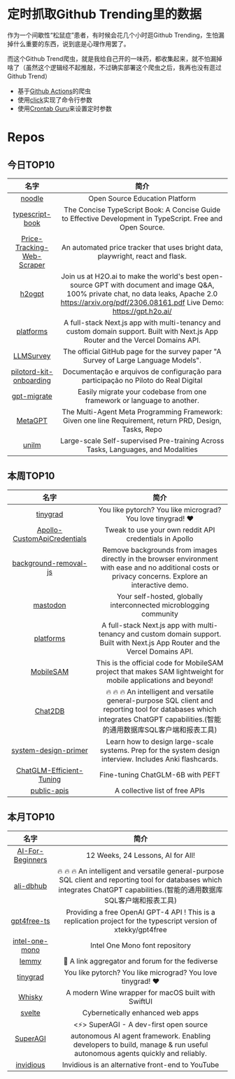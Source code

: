 # 定时抓取Github Trending里的数据

作为一个间歇性“松鼠症”患者，有时候会花几个小时逛Github Trending，生怕漏掉什么重要的东西，说到底是心理作用罢了。

而这个Github Trend爬虫，就是我给自己开的一味药，都收集起来，就不怕漏掉啥了（虽然这个逻辑经不起推敲，不过确实部署这个爬虫之后，我再也没有逛过Github Trend）

* 基于[Github Actions](https://docs.github.com/en/actions)的爬虫
* 使用[click](https://github.com/pallets/click)实现了命令行参数
* 使用[Crontab Guru](https://crontab.guru/)来设置定时参数

# Repos
## 今日TOP10 
<!-- START OF DAILY_TOP10_REPOS -->
| 名字 | 简介 |
| :----: | :----: |
| [noodle](https://github.com/ixahmedxi/noodle) | Open Source Education Platform |
| [typescript-book](https://github.com/gibbok/typescript-book) | The Concise TypeScript Book: A Concise Guide to Effective Development in TypeScript. Free and Open Source. |
| [Price-Tracking-Web-Scraper](https://github.com/techwithtim/Price-Tracking-Web-Scraper) | An automated price tracker that uses bright data, playwright, react and flask. |
| [h2ogpt](https://github.com/h2oai/h2ogpt) | Join us at H2O.ai to make the world's best open-source GPT with document and image Q&A, 100% private chat, no data leaks, Apache 2.0 https://arxiv.org/pdf/2306.08161.pdf Live Demo: https://gpt.h2o.ai/ |
| [platforms](https://github.com/vercel/platforms) | A full-stack Next.js app with multi-tenancy and custom domain support. Built with Next.js App Router and the Vercel Domains API. |
| [LLMSurvey](https://github.com/RUCAIBox/LLMSurvey) | The official GitHub page for the survey paper "A Survey of Large Language Models". |
| [pilotord-kit-onboarding](https://github.com/bacen/pilotord-kit-onboarding) | Documentação e arquivos de configuração para participação no Piloto do Real Digital |
| [gpt-migrate](https://github.com/0xpayne/gpt-migrate) | Easily migrate your codebase from one framework or language to another. |
| [MetaGPT](https://github.com/geekan/MetaGPT) | The Multi-Agent Meta Programming Framework: Given one line Requirement, return PRD, Design, Tasks, Repo | 多智能体元编程框架：给定老板需求，输出产品文档、架构设计、任务列表、代码 |
| [unilm](https://github.com/microsoft/unilm) | Large-scale Self-supervised Pre-training Across Tasks, Languages, and Modalities |
<!-- END OF DAILY_TOP10_REPOS -->

## 本周TOP10
<!-- START OF WEEKLY_TOP10_REPOS -->
| 名字 | 简介 |
| :----: | :----: |
| [tinygrad](https://github.com/tinygrad/tinygrad) | You like pytorch? You like micrograd? You love tinygrad! ❤️ |
| [Apollo-CustomApiCredentials](https://github.com/EthanArbuckle/Apollo-CustomApiCredentials) | Tweak to use your own reddit API credentials in Apollo |
| [background-removal-js](https://github.com/imgly/background-removal-js) | Remove backgrounds from images directly in the browser environment with ease and no additional costs or privacy concerns. Explore an interactive demo. |
| [mastodon](https://github.com/mastodon/mastodon) | Your self-hosted, globally interconnected microblogging community |
| [platforms](https://github.com/vercel/platforms) | A full-stack Next.js app with multi-tenancy and custom domain support. Built with Next.js App Router and the Vercel Domains API. |
| [MobileSAM](https://github.com/ChaoningZhang/MobileSAM) | This is the official code for MobileSAM project that makes SAM lightweight for mobile applications and beyond! |
| [Chat2DB](https://github.com/chat2db/Chat2DB) | 🔥 🔥 🔥 An intelligent and versatile general-purpose SQL client and reporting tool for databases which integrates ChatGPT capabilities.(智能的通用数据库SQL客户端和报表工具) |
| [system-design-primer](https://github.com/donnemartin/system-design-primer) | Learn how to design large-scale systems. Prep for the system design interview. Includes Anki flashcards. |
| [ChatGLM-Efficient-Tuning](https://github.com/hiyouga/ChatGLM-Efficient-Tuning) | Fine-tuning ChatGLM-6B with PEFT | 基于 PEFT 的高效 ChatGLM 微调 |
| [public-apis](https://github.com/public-apis/public-apis) | A collective list of free APIs |
<!-- END OF WEEKLY_TOP10_REPOS -->

## 本月TOP10
<!-- START OF MONTHLY_TOP10_REPOS -->
| 名字 | 简介 |
| :----: | :----: |
| [AI-For-Beginners](https://github.com/microsoft/AI-For-Beginners) | 12 Weeks, 24 Lessons, AI for All! |
| [ali-dbhub](https://github.com/alibaba/ali-dbhub) | 🔥 🔥 🔥 An intelligent and versatile general-purpose SQL client and reporting tool for databases which integrates ChatGPT capabilities.(智能的通用数据库SQL客户端和报表工具) |
| [gpt4free-ts](https://github.com/xiangsx/gpt4free-ts) | Providing a free OpenAI GPT-4 API ! This is a replication project for the typescript version of xtekky/gpt4free |
| [intel-one-mono](https://github.com/intel/intel-one-mono) | Intel One Mono font repository |
| [lemmy](https://github.com/LemmyNet/lemmy) | 🐀 A link aggregator and forum for the fediverse |
| [tinygrad](https://github.com/tinygrad/tinygrad) | You like pytorch? You like micrograd? You love tinygrad! ❤️ |
| [Whisky](https://github.com/IsaacMarovitz/Whisky) | A modern Wine wrapper for macOS built with SwiftUI |
| [svelte](https://github.com/sveltejs/svelte) | Cybernetically enhanced web apps |
| [SuperAGI](https://github.com/TransformerOptimus/SuperAGI) | <⚡️> SuperAGI - A dev-first open source autonomous AI agent framework. Enabling developers to build, manage & run useful autonomous agents quickly and reliably. |
| [invidious](https://github.com/iv-org/invidious) | Invidious is an alternative front-end to YouTube |
<!-- END OF MONTHLY_TOP10_REPOS -->
